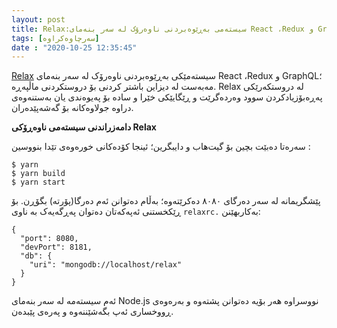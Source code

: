 ```yaml
---
layout: post
title: Relax:سیستەمی بەڕێوەبردنی ناوەرۆک لە سەر بنەمای React ،Redux و GraphQL
tags: [سەرچاوەکراوە]
date : "2020-10-25 12:35:45"
---
```


[Relax](https://github.com/relax/relax)  سیستەمێکی بەڕێوەبردنی ناوەرۆک لە سەر بنەمای React ،Redux و GraphQL؛ مەبەست لە دیزاین باشتر کردنی بۆ دروستکردنی ماڵپەڕە. Relax لە دروستکەرێکی پەڕەبۆزیادکردن سوود وەردەگرێت و ڕێگایێکی خێرا و سادە بۆ پەیوەندی یان بەستنەوەی دراوە جولاوەکانە بۆ گەشەپێدەران.

**دامەزراندنی سیستەمی ناوەڕۆکی Relax** 

سەرەتا دەبێت بچین بۆ گیت‌هاب و  دایبگرین؛ ئینجا کۆدەکانی خورەوەی تێدا بنووسین :

```react
$ yarn
$ yarn build
$ yarn start
```

پێشگریمانە لە سەر دەرگای ٨٠٨٠ دەکرێتەوە؛ بەڵام دەتوانن ئەم دەرگا(پۆرتە) بگۆڕن. بۆ ڕێکخستنی ئەپەکەتان دەتوان پەڕگەیەک بە ناوی `relaxrc.` بەکاربهێنن:

```react
{
  "port": 8080,
  "devPort": 8181,
  "db": {
    "uri": "mongodb://localhost/relax"
  }
}
```

ئەم سیستەمە لە سەر بنەمای Node.js نووسراوە هەر بۆیە دەتوانن پشتەوە و بەرەوەی ڕووخساری ئەپ بگەشێننەوە و پەرەی پێبدەن.